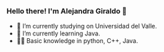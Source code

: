 ### Hello there! I'm Alejandra Giraldo 👋
- 🔭 I’m currently studying on Universidad del Valle.
- 🌱 I’m currently learning Java.
- 👩‍💻 Basic knowledge in python, C++, Java.

<!--
**AlejaGiraldo/AlejaGiraldo** is a ✨ _special_ ✨ repository because its `README.md` (this file) appears on your GitHub profile.

Here are some ideas to get you started:

- 🔭 I’m currently studying on Universidad del Valle.
- 👩‍💻 Basic knowledge in python, C++.
- 👯 I’m looking to collaborate on ...
- 🤔 I’m looking for help with ...
- 💬 Ask me about ...
- 📫 How to reach me: ...
- 😄 Pronouns: ...
- ⚡ Fun fact: ...
-->
